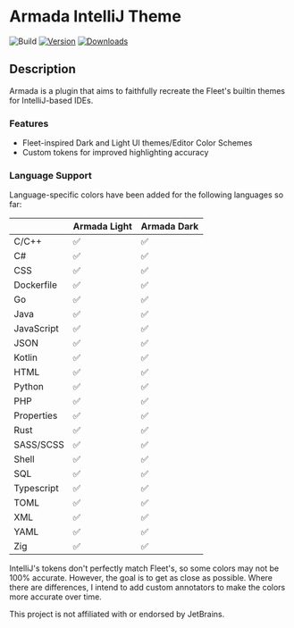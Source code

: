 # Armada IntelliJ Theme

![Build](https://github.com/DavidSeptimus/armada-theme-intellij-plugin/workflows/Build/badge.svg)
[![Version](https://img.shields.io/jetbrains/plugin/v/26844-armada-theme.svg)](https://plugins.jetbrains.com/plugin/26844-armada-theme)
[![Downloads](https://img.shields.io/jetbrains/plugin/d/26844-armada-theme.svg)](https://plugins.jetbrains.com/plugin/26844-armada-theme)

## Description

<!-- Plugin description -->
Armada is a plugin that aims to faithfully recreate the Fleet's builtin themes for IntelliJ-based IDEs.

### Features

- Fleet-inspired Dark and Light UI themes/Editor Color Schemes
- Custom tokens for improved highlighting accuracy

### Language Support

Language-specific colors have been added for the following languages so far:

|            | Armada Light | Armada Dark |
|------------|--------------|-------------|
| C/C++      | ✅            | ✅         |
| C#         | ✅            | ✅         |
| CSS        | ✅            | ✅         |
| Dockerfile | ✅            | ✅         |
| Go         | ✅            | ✅         |
| Java       | ✅            | ✅         |
| JavaScript | ✅            | ✅         |
| JSON       | ✅            | ✅         |
| Kotlin     | ✅            | ✅         |
| HTML       | ✅            | ✅         |
| Python     | ✅            | ✅         |
| PHP        | ✅            | ✅         |
| Properties | ✅            | ✅         |
| Rust       | ✅            | ✅         |
| SASS/SCSS  | ✅            | ✅         |
| Shell      | ✅            | ✅         |
| SQL        | ✅            | ✅         |
| Typescript | ✅            | ✅         |
| TOML       | ✅            | ✅         |
| XML        | ✅            | ✅         |
| YAML       | ✅            | ✅         |
| Zig        | ✅            | ✅         |

<!-- Plugin description end -->

IntelliJ's tokens don't perfectly match Fleet's, so some colors may not be 100% accurate. However, the goal is to get as
close as possible.
Where there are differences, I intend to add custom annotators to make the colors more accurate over time.

This project is not affiliated with or endorsed by JetBrains.
